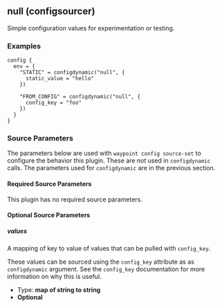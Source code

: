 ## null (configsourcer)

Simple configuration values for experimentation or testing.

### Examples

```hcl
config {
  env = {
    "STATIC" = configdynamic("null", {
      static_value = "hello"
    })

    "FROM_CONFIG" = configdynamic("null", {
      config_key = "foo"
    })
  }
}
```

### Source Parameters

The parameters below are used with `waypoint config source-set` to configure
the behavior this plugin. These are _not_ used in `configdynamic` calls. The
parameters used for `configdynamic` are in the previous section.

#### Required Source Parameters

This plugin has no required source parameters.

#### Optional Source Parameters

##### values

A mapping of key to value of values that can be pulled with `config_key`.

These values can be sourced using the `config_key` attribute as as `configdynamic` argument. See the `config_key` documentation for more information on why this is useful.

- Type: **map of string to string**
- **Optional**
